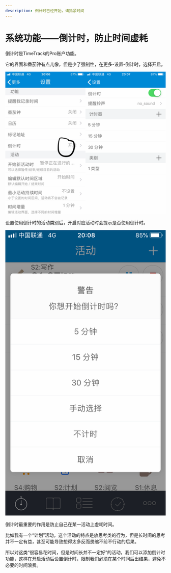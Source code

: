 ```yaml
---
description: 倒计时已经开始，请抓紧时间
---
```


# 系统功能——倒计时，防止时间虚耗

倒计时是TimeTrack的Pro账户功能。

它的界面和番茄钟有点儿像，但是少了强制性，在更多-设置-倒计时，选择开启。

![](../.gitbook/assets/tu-pian%20%2896%29.png)

设置使用倒计时的活动类别后，开启对应活动时会提示是否使用倒计时。

![](../.gitbook/assets/tu-pian%20%28132%29.png)

倒计时最重要的作用是防止自己在某一活动上虚耗时间。

比如我有一个“计划”活动，这个活动的特点是放思考类的行为，但是长时间的思考并不一定有益，甚至可能导致想得太多反而畏缩不前不行动的后果。

所以对这类“很容易花时间，但是时间长并不一定好”的活动，我们可以添加倒计时功能，这样在开启活动后设置倒计时，限制我们必须在某个时间后出结果，避免不必要的时间浪费。

